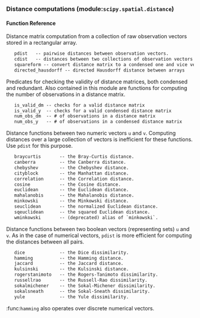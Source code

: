 ### Distance computations (module:`scipy.spatial.distance`)


#### Function Reference

Distance matrix computation from a collection of raw observation vectors
stored in a rectangular array.
```html
   pdist   -- pairwise distances between observation vectors.  
   cdist   -- distances between two collections of observation vectors  
   squareform -- convert distance matrix to a condensed one and vice versa  
   directed_hausdorff -- directed Hausdorff distance between arrays  
```
Predicates for checking the validity of distance matrices, both
condensed and redundant. Also contained in this module are functions
for computing the number of observations in a distance matrix.
```html
   is_valid_dm -- checks for a valid distance matrix  
   is_valid_y  -- checks for a valid condensed distance matrix  
   num_obs_dm  -- # of observations in a distance matrix  
   num_obs_y   -- # of observations in a condensed distance matrix  
```
Distance functions between two numeric vectors `u` and `v`. Computing
distances over a large collection of vectors is inefficient for these
functions. Use `pdist` for this purpose.
```html
   braycurtis       -- the Bray-Curtis distance.  
   canberra         -- the Canberra distance.  
   chebyshev        -- the Chebyshev distance.  
   cityblock        -- the Manhattan distance.  
   correlation      -- the Correlation distance.  
   cosine           -- the Cosine distance.  
   euclidean        -- the Euclidean distance.  
   mahalanobis      -- the Mahalanobis distance.  
   minkowski        -- the Minkowski distance.  
   seuclidean       -- the normalized Euclidean distance.  
   sqeuclidean      -- the squared Euclidean distance.  
   wminkowski       -- (deprecated) alias of `minkowski`.  
```
Distance functions between two boolean vectors (representing sets) `u` and
`v`.  As in the case of numerical vectors, `pdist` is more efficient for
computing the distances between all pairs.
```html
   dice             -- the Dice dissimilarity.  
   hamming          -- the Hamming distance.  
   jaccard          -- the Jaccard distance.  
   kulsinski        -- the Kulsinski distance.  
   rogerstanimoto   -- the Rogers-Tanimoto dissimilarity.  
   russellrao       -- the Russell-Rao dissimilarity.  
   sokalmichener    -- the Sokal-Michener dissimilarity.  
   sokalsneath      -- the Sokal-Sneath dissimilarity.  
   yule             -- the Yule dissimilarity.  
```
:func:`hamming` also operates over discrete numerical vectors.